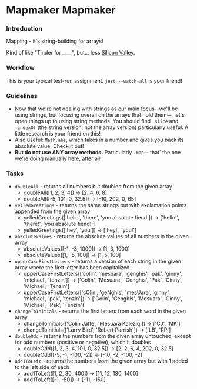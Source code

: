 # Mapmaker Mapmaker

### Introduction

Mapping - it's string-building for arrays!

Kind of like "Tinder for ____", but... less [Silicon Valley](https://en.wikipedia.org/wiki/Silicon_Valley_(TV_series)).


### Workflow

This is your typical test-run assignment. `jest --watch-all` is your friend!


### Guidelines

* Now that we're not dealing with strings as our main focus--we'll be using strings, but focusing overall on the arrays that hold them--, let's open things up to using string methods. You should find `.slice` and `.indexOf` (the string version, not the array version) particularly useful. A little research is your friend on this!
* Also useful: `Math.abs`, which takes in a number and gives you back its absolute value. Check it out!
* **But do not use ANY array methods.** Particularly `.map`-- that' the one we're doing manually here, after all!


### Tasks

* `doubleAll` - returns all numbers but doubled from the given array
  * doubleAll([1, 2, 3, 4]) -> [2, 4, 6, 8]
  * doubleAll([-5, 101, 0, 32.5]) -> [-10, 202, 0, 65]
* `yelledGreetings` - returns the same strings but with exclamation points appended from the given array
  * yelledGreetings(['hello', 'there', 'you absolute fiend']) -> ['hello!', 'there!', 'you absolute fiend!']
  * yelledGreetings(['hey', 'you']) -> ['hey!', 'you!']
* `absoluteValues` - returns the absolute values of all numbers in the given array
  * absoluteValues([-1, -3, 1000]) -> [1, 3, 1000]
  * absoluteValues([1, -5, 100]) -> [1, 5, 100]
* `upperCaseFirstLetters` - returns a version of each string in the given array where the first letter has been capitalized
  * upperCaseFirstLetters(['colin', 'mesuara', 'genghis', 'pak', 'ginny', 'michael', 'tenzin']) -> ['Colin', 'Mesuara', 'Genghis', 'Pak', 'Ginny', 'Michael', 'Tenzin']
  * upperCaseFirstLetters(['cOlin', 'geNghis', 'mesUara', 'ginny', 'michael', 'pak', 'tenzin']) -> ['Colin', 'Genghis', 'Mesuara', 'Ginny', 'Michael', 'Pak', 'Tenzin']
* `changeToInitials` - returns the first letters from each word in the given array
  * changeToInitials(['Colin Jaffe', 'Mesuara Kaleziq']) -> ['CJ', 'MK']
  * changeToInitials(['Larry Bird', 'Robert Parrish']) -> ['LB', 'RP']
* `doubleOdd` - returns the numbers from the given array untouched, except for odd numbers (positive or negative), which it doubles
  * doubleOdd([1, 2, 3, 4, 101, 0, 32.5]) -> [2, 2, 6, 4, 202, 0, 32.5]
  * doubleOdd([-5, -1, -100, -2]) -> [-10, -2, -100, -2]
* `add1ToLeft` - returns the numbers from the given array but with 1 added to the left side of each
  * add1ToLeft([1, 2, 30, 400]) -> [11, 12, 130, 1400]
  * add1ToLeft([-1, -50]) -> [-11, -150]
